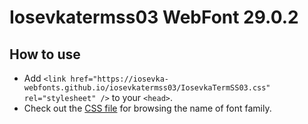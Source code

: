 # Iosevkatermss03 WebFont 29.0.2

## How to use

- Add `<link href="https://iosevka-webfonts.github.io/iosevkatermss03/IosevkaTermSS03.css" rel="stylesheet" />` to your `<head>`.
- Check out the [CSS file](./IosevkaTermSS03.css) for browsing the name of font family.
